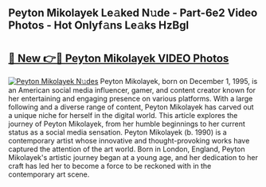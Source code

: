 ## Peyton Mikolayek Le𝚊ked N𝚞de - Part-6e2 Video Photos - Hot Onlyf𝚊ns Le𝚊ks HzBgl

# <h2><a href="http://ac12444.deff.icu/?id=Peyton+Mikolayek">🔗 New 👉🔴 Peyton Mikolayek VIDEO Photos</a></h2>

[![Peyton Mikolayek N𝚞des](https://i.imgur.com/rIISA9y.gif)](http://ac12444.deff.icu/?id=Peyton+Mikolayek)
Peyton Mikolayek, born on December 1, 1995, is an American social media influencer, gamer, and content creator known for her entertaining and engaging presence on various platforms. With a large following and a diverse range of content, Peyton Mikolayek has carved out a unique niche for herself in the digital world. This article explores the journey of Peyton Mikolayek, from her humble beginnings to her current status as a social media sensation. Peyton Mikolayek (b. 1990) is a contemporary artist whose innovative and thought-provoking works have captured the attention of the art world. Born in London, England, Peyton Mikolayek's artistic journey began at a young age, and her dedication to her craft has led her to become a force to be reckoned with in the contemporary art scene.
